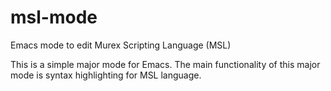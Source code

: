 # msl-mode
Emacs mode to edit Murex Scripting Language (MSL)

This is a simple major mode for Emacs.
The main functionality of this major mode is syntax highlighting for MSL language.
